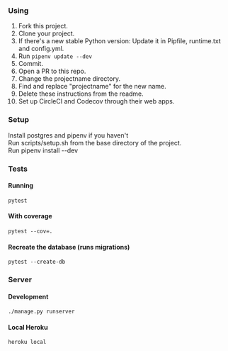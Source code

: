### Using
1. Fork this project.
2. Clone your project.
3. If there's a new stable Python version: Update it in Pipfile, runtime.txt and config.yml. 
4. Run `pipenv update --dev`
5. Commit.
6. Open a PR to this repo.
7. Change the projectname directory.
8. Find and replace "projectname" for the new name.
9. Delete these instructions from the readme.
10. Set up CircleCI and Codecov through their web apps.

### Setup
Install postgres and pipenv if you haven't    
Run scripts/setup.sh from the base directory of the project.    
Run pipenv install --dev  

### Tests
#### Running    
    pytest
    
#### With coverage

    pytest --cov=.
    
#### Recreate the database (runs migrations)

    pytest --create-db

### Server
#### Development
    
    ./manage.py runserver
    
#### Local Heroku
    
    heroku local
